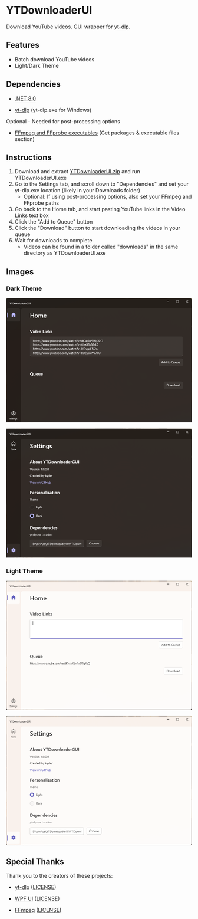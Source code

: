 # YTDownloaderUI

Download YouTube videos. GUI wrapper for [yt-dlp](https://github.com/yt-dlp/yt-dlp).

## Features

- Batch download YouTube videos
- Light/Dark Theme

## Dependencies

- [.NET 8.0](https://dotnet.microsoft.com/en-us/download)

- [yt-dlp](https://github.com/yt-dlp/yt-dlp/releases/latest) (yt-dlp.exe for Windows)

Optional - Needed for post-processing options

- [FFmpeg and FFprobe executables](https://www.ffmpeg.org/download.html) (Get packages & executable files section)

## Instructions

1. Download and extract [YTDownloaderUI.zip](https://github.com/ky-ler/YTDownloaderUI/releases/latest/download/YTDownloaderUI.zip) and run YTDownloaderUI.exe
2. Go to the Settings tab, and scroll down to "Dependencies" and set your yt-dlp.exe location (likely in your Downloads folder)
   - Optional: If using post-processing options, also set your FFmpeg and FFprobe paths
3. Go back to the Home tab, and start pasting YouTube links in the Video Links text box
4. Click the "Add to Queue" button
5. Click the "Download" button to start downloading the videos in your queue
6. Wait for downloads to complete.
   - Videos can be found in a folder called "downloads" in the same directory as YTDownloaderUI.exe

## Images

### Dark Theme

![Main page - dark theme](https://github.com/ky-ler/YTDownloaderUI/raw/main/media/home_dark.png)

![Settings page - dark theme](https://github.com/ky-ler/YTDownloaderUI/raw/main/media/settings_dark.png)

### Light Theme

![Main page - light theme](https://github.com/ky-ler/YTDownloaderUI/raw/main/media/home_light.png)

![Settings page - light theme](https://github.com/ky-ler/YTDownloaderUI/raw/main/media/settings_light.png)

## Special Thanks

Thank you to the creators of these projects:

- [yt-dlp](https://github.com/yt-dlp/yt-dlp) ([LICENSE](https://github.com/yt-dlp/yt-dlp/blob/master/LICENSE))

- [WPF UI](https://github.com/lepoco/wpfui) ([LICENSE](https://github.com/lepoco/wpfui/blob/main/LICENSE))

- [FFmpeg](https://www.ffmpeg.org/) ([LICENSE](https://www.ffmpeg.org/legal.html))
